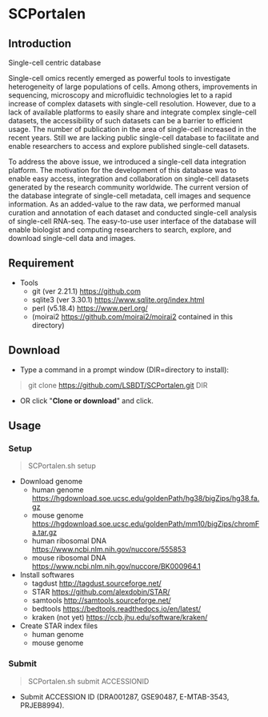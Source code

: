 # SCPortalen

## Introduction

Single-cell centric database

Single-cell omics recently emerged as powerful tools to investigate heterogeneity of large populations of cells. Among others, improvements in sequencing, microscopy and microfluidic technologies let to a rapid increase of complex datasets with single-cell resolution. However, due to a lack of available platforms to easily share and integrate complex single-cell datasets, the accessibility of such datasets can be a barrier to efficient usage. The number of publication in the area of single-cell increased in the recent years. Still we are lacking public single-cell database to facilitate and enable researchers to access and explore published single-cell datasets.

To address the above issue, we introduced a single-cell data integration platform. The motivation for the development of this database was to enable easy access, integration and collaboration on single-cell datasets generated by the research community worldwide. The current version of the database integrate of single-cell metadata, cell images and sequence information. As an added-value to the raw data, we performed manual curation and annotation of each dataset and conducted single-cell analysis of single-cell RNA-seq. The easy-to-use user interface of the database will enable biologist and computing researchers to search, explore, and download single-cell data and images.

## Requirement

* Tools
  - git (ver 2.21.1) https://github.com
  - sqlite3 (ver 3.30.1) https://www.sqlite.org/index.html
  - perl (v5.18.4) https://www.perl.org/
  - (moirai2 https://github.com/moirai2/moirai2 contained in this directory)

## Download

* Type a command in a prompt window (DIR=directory to install):

> git clone https://github.com/LSBDT/SCPortalen.git DIR

* OR click "**Clone or download**" and click.

## Usage

### Setup

> SCPortalen.sh setup

* Download genome
  - human genome https://hgdownload.soe.ucsc.edu/goldenPath/hg38/bigZips/hg38.fa.gz
  - mouse genome https://hgdownload.soe.ucsc.edu/goldenPath/mm10/bigZips/chromFa.tar.gz
  - human ribosomal DNA https://www.ncbi.nlm.nih.gov/nuccore/555853
  - mouse ribosomal DNA https://www.ncbi.nlm.nih.gov/nuccore/BK000964.1
* Install softwares
  - tagdust http://tagdust.sourceforge.net/
  - STAR https://github.com/alexdobin/STAR/
  - samtools http://samtools.sourceforge.net/
  - bedtools https://bedtools.readthedocs.io/en/latest/
  - kraken (not yet) https://ccb.jhu.edu/software/kraken/
* Create STAR index files
  - human genome
  - mouse genome

### Submit

> SCPortalen.sh submit ACCESSIONID

* Submit ACCESSION ID (DRA001287, GSE90487, E-MTAB-3543, PRJEB8994).
